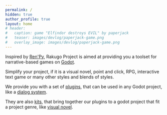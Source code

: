 ```yaml
---
permalink: /
hidden: true
author_profile: true
layout: home
# header:
#   caption: game "Elfindor destroys EVIL" by paperjack
#   teaser: images/devlog/paperjack-game.png
#   overlay_image: images/devlog/paperjack-game.png
---
```


Inspired by [Ren'Py], Rakugo Project is aimed at providing you a toolset for narrative-based games on [Godot].

Simplify your project, if it is a visual novel, point and click, RPG, interactive text game or many other styles and blends of styles.

We provide you with a set of [plugins](/addons/), that can be used in any Godot project, like a [dialog system](/rakugo-dialogue-system).

They are also [kits](/kits/), that bring together our plugins to a godot project that fit a project genre, like [visual novel](/kits/visual-novel-kit).

[Ren'Py]: https://www.renpy.org
[Godot]: https://godotengine.org
